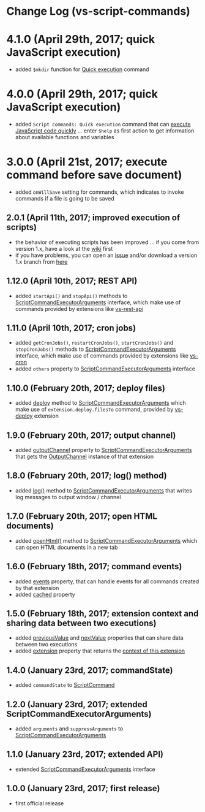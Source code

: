 # Change Log (vs-script-commands)

# 4.1.0 (April 29th, 2017; quick JavaScript execution)

* added `$mkdir` function for [Quick execution](https://github.com/mkloubert/vs-script-commands#quick-execution-) command

# 4.0.0 (April 29th, 2017; quick JavaScript execution)

* added `Script commands: Quick execution` command that can [execute JavaScript code quickly](https://github.com/mkloubert/vs-script-commands#quick-execution-) ... enter `$help` as first action to get information about available functions and variables

# 3.0.0 (April 21st, 2017; execute command before save document)

* added `onWillSave` setting for commands, which indicates to invoke commands if a file is going to be saved

## 2.0.1 (April 11th, 2017; improved execution of scripts)

* the behavior of executing scripts has been improved ... if you come from version 1.x, have a look at the [wiki](https://github.com/mkloubert/vs-script-commands/wiki#since-version-2x-) first
* if you have problems, you can open an [issue](https://github.com/mkloubert/vs-script-commands/issues) and/or download a version 1.x branch from [here](https://github.com/mkloubert/vs-script-commands/releases)

## 1.12.0 (April 10th, 2017; REST API)

* added `startApi()` and `stopApi()` methods to [ScriptCommandExecutorArguments](https://mkloubert.github.io/vs-script-commands/interfaces/_contracts_.scriptcommandexecutorarguments.html) interface, which make use of commands provided by extensions like [vs-rest-api](https://github.com/mkloubert/vs-rest-api)

## 1.11.0 (April 10th, 2017; cron jobs)

* added `getCronJobs()`, `restartCronJobs()`, `startCronJobs()` and `stopCronJobs()` methods to [ScriptCommandExecutorArguments](https://mkloubert.github.io/vs-script-commands/interfaces/_contracts_.scriptcommandexecutorarguments.html) interface, which make use of commands provided by extensions like [vs-cron](https://github.com/mkloubert/vs-cron)
* added `others` property to [ScriptCommandExecutorArguments](https://mkloubert.github.io/vs-script-commands/interfaces/_contracts_.scriptcommandexecutorarguments.html) interface

## 1.10.0 (February 20th, 2017; deploy files)

* added [deploy](https://mkloubert.github.io/vs-script-commands/interfaces/_contracts_.scriptcommandexecutorarguments.html#deploy) method to [ScriptCommandExecutorArguments](https://mkloubert.github.io/vs-script-commands/interfaces/_contracts_.scriptcommandexecutorarguments.html) which make use of `extension.deploy.filesTo` command, provided by [vs-deploy](https://github.com/mkloubert/vs-deploy) extension

## 1.9.0 (February 20th, 2017; output channel)

* added [outputChannel](https://mkloubert.github.io/vs-script-commands/interfaces/_contracts_.scriptcommandexecutorarguments.html#outputChannel) property to [ScriptCommandExecutorArguments](https://mkloubert.github.io/vs-script-commands/interfaces/_contracts_.scriptcommandexecutorarguments.html) that gets the [OutputChannel](https://code.visualstudio.com/Docs/extensionAPI/vscode-api#OutputChannel) instance of that extension

## 1.8.0 (February 20th, 2017; log() method)

* added [log()](https://mkloubert.github.io/vs-script-commands/interfaces/_contracts_.scriptcommandexecutorarguments.html#log) method to [ScriptCommandExecutorArguments](https://mkloubert.github.io/vs-script-commands/interfaces/_contracts_.scriptcommandexecutorarguments.html) that writes log messages to output window / channel

## 1.7.0 (February 20th, 2017; open HTML documents)

* added [openHtml()](https://mkloubert.github.io/vs-script-commands/interfaces/_contracts_.scriptcommandexecutorarguments.html#openhtml) method to [ScriptCommandExecutorArguments](https://mkloubert.github.io/vs-script-commands/interfaces/_contracts_.scriptcommandexecutorarguments.html) which can open HTML documents in a new tab

## 1.6.0 (February 18th, 2017; command events)

* added [events](https://mkloubert.github.io/vs-script-commands/interfaces/_contracts_.scriptcommandexecutorarguments.html#events) property, that can handle events for all commands created by that extension
* added [cached](https://mkloubert.github.io/vs-script-commands/interfaces/_contracts_.scriptcommand.html#cached) property

## 1.5.0 (February 18th, 2017; extension context and sharing data between two executions)

* added [previousValue](https://mkloubert.github.io/vs-script-commands/interfaces/_contracts_.scriptcommandexecutorarguments.html#previousvalue) and [nextValue](https://mkloubert.github.io/vs-script-commands/interfaces/_contracts_.scriptcommandexecutorarguments.html#nextvalue) properties that can share data between two executions
* added [extension](https://mkloubert.github.io/vs-script-commands/interfaces/_contracts_.scriptcommandexecutorarguments.html#extension) property that returns the [context of this extension](https://code.visualstudio.com/Docs/extensionAPI/vscode-api#_a-nameextensioncontextaspan-classcodeitem-id988extensioncontextspan)

## 1.4.0 (January 23rd, 2017; commandState)

* added `commandState` to [ScriptCommand](https://mkloubert.github.io/vs-script-commands/interfaces/_contracts_.scriptcommand.html)

## 1.2.0 (January 23rd, 2017; extended ScriptCommandExecutorArguments)

* added `arguments` and `suppressArguments` to [ScriptCommandExecutorArguments](https://mkloubert.github.io/vs-script-commands/interfaces/_contracts_.scriptcommandexecutorarguments.html)

## 1.1.0 (January 23rd, 2017; extended API)

* extended [ScriptCommandExecutorArguments](https://mkloubert.github.io/vs-script-commands/interfaces/_contracts_.scriptcommandexecutorarguments.html) interface

## 1.0.0 (January 23rd, 2017; first release)

* first official release
